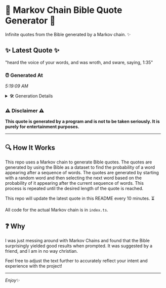# 📖 Markov Chain Bible Quote Generator 📖

Infinite quotes from the Bible generated by a Markov chain. ✨

## ✨ Latest Quote ✨
"heard the voice of your words, and was wroth, and sware, saying, 1:35"

### ⏰ Generated At
*5:19:09 AM*

<details>
    <summary>🛠️ Generation Details</summary>
    <p>
        <strong>🌱 Seed:</strong> heard<br>
        <strong>🔄 Iterations:</strong> 12<br>
        <strong>📜 Context History:</strong><br>[ heard ]: the<br>[ heard, the ]: voice<br>[ heard, the, voice ]: of<br>[ heard, the, voice, of ]: your<br>[ heard, the, voice, of, your ]: words,<br>[ heard, the, voice, of, your, words, ]: and<br>[ the, voice, of, your, words,, and ]: was<br>[ voice, of, your, words,, and, was ]: wroth,<br>[ of, your, words,, and, was, wroth, ]: and<br>[ your, words,, and, was, wroth,, and ]: sware,<br>[ words,, and, was, wroth,, and, sware, ]: saying,<br>[ and, was, wroth,, and, sware,, saying, ]: 1:35<br>
    </p>
</details>

### ⚠️ Disclaimer ⚠️
**This quote is generated by a program and is not to be taken seriously. It is purely for entertainment purposes.**

---

## 🔍 How It Works

This repo uses a Markov chain to generate Bible quotes. The quotes are generated by using the Bible as a dataset to find the probability of a word appearing after a sequence of words. The quotes are generated by starting with a random word and then selecting the next word based on the probability of it appearing after the current sequence of words. This process is repeated until the desired length of the quote is reached.

This repo will update the latest quote in this README every 10 minutes. ⏳

All code for the actual Markov chain is in `index.ts`.

## ❓ Why

I was just messing around with Markov Chains and found that the Bible surprisingly yielded good results when prompted. 
It was suggested by a friend, and I am in no way christian.

Feel free to adjust the text further to accurately reflect your intent and experience with the project!

---

*Enjoy*✨
